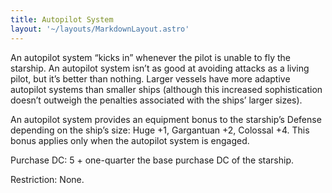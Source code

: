 ```yaml
---
title: Autopilot System
layout: '~/layouts/MarkdownLayout.astro'
---
```

An autopilot system “kicks in” whenever the pilot is unable to fly the
starship. An autopilot system isn’t as good at avoiding attacks as a living
pilot, but it’s better than nothing. Larger vessels have more adaptive
autopilot systems than smaller ships (although this increased sophistication
doesn’t outweigh the penalties associated with the ships’ larger sizes).

An autopilot system provides an equipment bonus to the starship’s Defense
depending on the ship’s size: Huge +1, Gargantuan +2, Colossal +4. This bonus
applies only when the autopilot system is engaged.

Purchase DC: 5 + one-quarter the base purchase DC of the starship.

Restriction: None.

